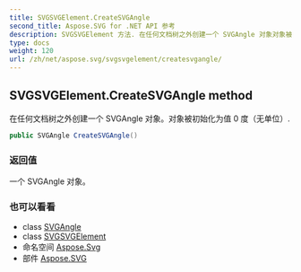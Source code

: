 ```yaml
---
title: SVGSVGElement.CreateSVGAngle
second_title: Aspose.SVG for .NET API 参考
description: SVGSVGElement 方法. 在任何文档树之外创建一个 SVGAngle 对象对象被初始化为值 0 度无单位.
type: docs
weight: 120
url: /zh/net/aspose.svg/svgsvgelement/createsvgangle/
---
```

## SVGSVGElement.CreateSVGAngle method

在任何文档树之外创建一个 SVGAngle 对象。对象被初始化为值 0 度（无单位）.

```csharp
public SVGAngle CreateSVGAngle()
```

### 返回值

一个 SVGAngle 对象。

### 也可以看看

* class [SVGAngle](../../../aspose.svg.datatypes/svgangle/)
* class [SVGSVGElement](../)
* 命名空间 [Aspose.Svg](../../svgsvgelement/)
* 部件 [Aspose.SVG](../../../)


